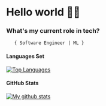 <h1>Hello world 👋🏾</h1>
    
<!--<h1>Welcome To JESUS' Profile</h1>-->



###   **What's my current role in tech?** </h2>
       { Software Engineer | ML } 

<!--###   **Intern, @<a href="https://github.com/Nithub-Unilag/">NITHUB</a>.** </h2> -->
<!-- #### Follow JESUS via;
<a href="https://github.com/JesusOfLagos"><img src="images/github.png" width="60" /></a>
<a href="https://www.instagram.com/akanlejesus/"><img src="images/ig.png" width="60" /></a>
<a href="https://mainstack.me/jesusoflagos/"><img src="mainstack.svg" width="60" /></a>



<!-- #### Connect with JESUS via; 
<a href="https://www.linkedin.com/in/jesusoflagos/"><img src="images/linkedin.png" width="60" /></a>
<a href="https://twitter.com/forjesusoflagos"><img src="images/twitter.png" width="60" /></a>
<a href="https://facebook.com/akanlejesus"><img src="facebook.jpg" width="75" /></a>


<img align="right" alt="Coding" width="370" src="https://miro.medium.com/max/680/0*7Q3yvSIv_t0ioJ-Z.gif"/>

<!-- #### About
Here are some basic things to know about Jesus👳‍♂;

- 🔭 I’m currently working on my Content Management skills,
- 🌱 I’m currently exploring Fullstack Web Development,
- 💬 Ask me about anything🌚,
- 📫 How to reach me: Email: jesuswrites20043@gmail.com, Phone: +234 913 216 4480,
- ⚡ Fun fact: I dislike Gaming.

<!-- #### My Core Languages
<code><img src="images/html.jpg" width="60" title="HTML" /></code>
<code><img src="images/css.jpg" width="60" title="CSS" /></code>
<code><img src="images/sass.jpg" width="60" title="SASS" /></code>
<code><img src="images/javascript.png" width="60" title="JavaScript" /></code>
<code><img src="images/python.png" width="60" title="Python" /></code>
<code><img src="images/dart.png" width="65" title="Dart" /></code> -->


#### Languages Set

<a href="https://github.com/dotandev" align="left"><img src="https://github-readme-stats.vercel.app/api/top-langs/?username=dotandev&langs_count=7&title_color=0891b2&text_color=ffffff&icon_color=0891b2&bg_color=1c1917&hide_border=true&locale=en&custom_title=Top%20%Languages" alt="Top Languages" /></a> 

#### GitHub Stats

[![My github stats](https://github-readme-stats.vercel.app/api?username=dotandev&show_icons=true&theme=nightowl&include_all_commits=true&show=reviews,prs_merged,prs_merged_percentage)](https://github.com/anuraghazra/github-readme-stats) 



<!-- #### Frameworks/Libraries I Use
<!-- <code><img src="images/B.png" width="70" title="Bootstrap" /></code>  
<!-- <code><img src="images/json.png" width="70" title="JSON" /></code>
<!-- <code><img src="images/express.png" width="65" title="Express" /></code>
<!-- <code><img src="images/flutter.png" width="65" title="Flutter" /></code>

<!-- #### Tools I Use
<!-- <code><img src="images/visualstudio.svg" width="60" title="Visual Studio Code" /></code>
<!-- <code><img src="images/github.jpg" width="60" title="GitHub" /></code>
<!-- <code><img src="images/git.jpg" width="60" title="Git" /></code>
<!-- <code><img src="images/android-studio.png" width="60" title="Android Studio" /></code>
<!-- <code><img src="images/power.png" width="80" title="Powershell" /></code> -->
<!-- <code><img src="images/command.png" width="70" title="Commandprompt" /></code>
<!-- <code><img src="images/R.png" width="50" title="NodeJS" /></code>
<!-- <code><img src="Mongo PNG.jpeg" width="150" title="MongoDB" /></code>-->

             
             
<!--       
#### Lifestyle
![pc](https://user-images.githubusercontent.com/105937740/186015907-bd8b7db8-f875-454b-bf1a-36177129aa42.gif)  -->

